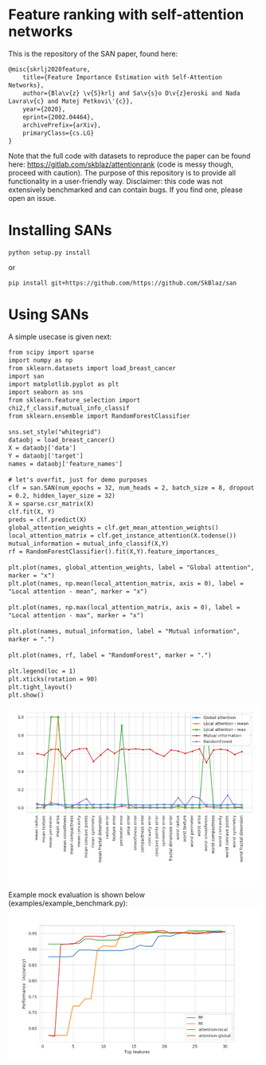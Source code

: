 # Feature ranking with self-attention networks
This is the repository of the SAN paper, found here:

```
@misc{skrlj2020feature,
    title={Feature Importance Estimation with Self-Attention Networks},
    author={Bla\v{z} \v{S}krlj and Sa\v{s}o D\v{z}eroski and Nada Lavra\v{c} and Matej Petkovi\'{c}},
    year={2020},
    eprint={2002.04464},
    archivePrefix={arXiv},
    primaryClass={cs.LG}
}
```
Note that the full code with datasets to reproduce the paper can be found here: https://gitlab.com/skblaz/attentionrank (code is messy though, proceed with caution). The purpose of this repository is to provide all functionality in a user-friendly way. Disclaimer: this code was not extensively benchmarked and can contain bugs. If you find one, please open an issue.

# Installing SANs
```
python setup.py install
```

or

```
pip install git+https://github.com/https://github.com/SkBlaz/san
```

# Using SANs
A simple usecase is given next:


```
from scipy import sparse
import numpy as np
from sklearn.datasets import load_breast_cancer
import san
import matplotlib.pyplot as plt
import seaborn as sns
from sklearn.feature_selection import chi2,f_classif,mutual_info_classif
from sklearn.ensemble import RandomForestClassifier

sns.set_style("whitegrid")
dataobj = load_breast_cancer()
X = dataobj['data']
Y = dataobj['target']
names = dataobj['feature_names']

# let's overfit, just for demo purposes
clf = san.SAN(num_epochs = 32, num_heads = 2, batch_size = 8, dropout = 0.2, hidden_layer_size = 32)
X = sparse.csr_matrix(X)
clf.fit(X, Y)
preds = clf.predict(X)
global_attention_weights = clf.get_mean_attention_weights()
local_attention_matrix = clf.get_instance_attention(X.todense())
mutual_information = mutual_info_classif(X,Y)
rf = RandomForestClassifier().fit(X,Y).feature_importances_    

plt.plot(names, global_attention_weights, label = "Global attention", marker = "x")
plt.plot(names, np.mean(local_attention_matrix, axis = 0), label = "Local attention - mean", marker = "x")

plt.plot(names, np.max(local_attention_matrix, axis = 0), label = "Local attention - max", marker = "x")

plt.plot(names, mutual_information, label = "Mutual information", marker = ".")

plt.plot(names, rf, label = "RandomForest", marker = ".")

plt.legend(loc = 1)
plt.xticks(rotation = 90)
plt.tight_layout()
plt.show()

```

![Example](images/example.png)


Example mock evaluation is shown below (examples/example_benchmark.py):
![Example](images/example1.png)